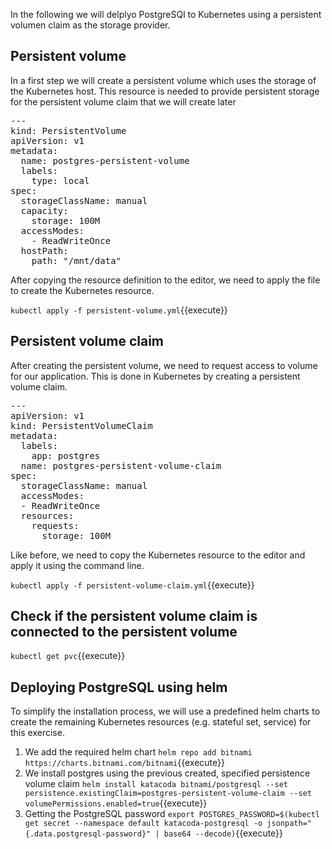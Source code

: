 In the following we will delplyo PostgreSQl to Kubernetes using a persistent volumen claim as the storage provider.

## Persistent volume

In a first step we will create a persistent volume which uses the storage of the Kubernetes host. This resource is needed to provide persistent storage for the persistent volume claim that we will create later

<pre class="file" data-filename="persistent-volume.yml" data-target="replace">
---
kind: PersistentVolume
apiVersion: v1
metadata:
  name: postgres-persistent-volume
  labels:
    type: local
spec:
  storageClassName: manual
  capacity:
    storage: 100M
  accessModes:
    - ReadWriteOnce
  hostPath:
    path: "/mnt/data"
</pre>

After copying the resource definition to the editor, we need to apply the file to create the Kubernetes resource.

`kubectl apply -f persistent-volume.yml`{{execute}}

## Persistent volume claim

After creating the persistent volume, we need to request access to volume for our application. This is done in Kubernetes by creating a persistent volume claim.

<pre class="file" data-filename="persistent-volume-claim.yml" data-target="replace">
---
apiVersion: v1
kind: PersistentVolumeClaim
metadata:
  labels:
    app: postgres
  name: postgres-persistent-volume-claim
spec:
  storageClassName: manual
  accessModes:
  - ReadWriteOnce
  resources:
    requests:
      storage: 100M
</pre>

Like before, we need to copy the Kubernetes resource to the editor and apply it using the command line.

`kubectl apply -f persistent-volume-claim.yml`{{execute}}

## Check if the persistent volume claim is connected to the persistent volume

`kubectl get pvc`{{execute}}

## Deploying PostgreSQL using helm

To simplify the installation process, we will use a predefined helm charts to create the remaining Kubernetes resources (e.g. stateful set, service) for this exercise.

1. We add the required helm chart
  `helm repo add bitnami https://charts.bitnami.com/bitnami`{{execute}}
2. We install postgres using the previous created, specified persistence volume claim
  `helm install katacoda bitnami/postgresql --set persistence.existingClaim=postgres-persistent-volume-claim --set volumePermissions.enabled=true`{{execute}}
3. Getting the PostgreSQL password
   `export POSTGRES_PASSWORD=$(kubectl get secret --namespace default katacoda-postgresql -o jsonpath="{.data.postgresql-password}" | base64 --decode)`{{execute}}
